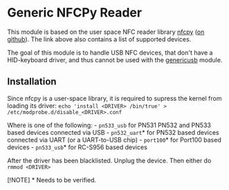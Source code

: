 # Generic NFCPy Reader

This module is based on the user space NFC reader library [nfcpy](https://nfcpy.readthedocs.io/en/latest/overview.html) ([on github](https://github.com/nfcpy/nfcpy)).
The link above also contains a list of supported devices.

The goal of this module is to handle USB NFC devices, that don't have a HID-keyboard
driver, and thus cannot be used with the [genericusb](genericusb.md) module. 

## Installation

Since nfcpy is a user-space library, it is required to supress the kernel from loading its driver:
	`echo 'install <DRIVER> /bin/true' > /etc/modprobe.d/disable_<DRIVER>.conf`

Where <DRIVER> is one of the following:
	- `pn533_usb` for PN531 PN532 and PN533 based devices connected via USB
	- `pn532_uart`\* for PN532 based devices connected via UART (or a UART-to-USB chip)
	- `port100`\* for Port100 based devices
	- `pn533_usb`\* for RC-S956 based devices

After the driver has been blacklisted. Unplug the device. Then either do `rmmod <DRIVER>`

[!NOTE]
\* Needs to be verified.

